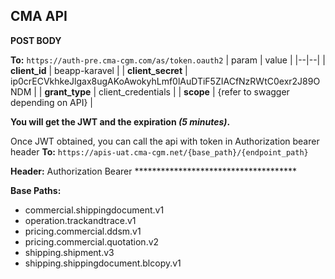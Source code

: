## CMA API

**POST BODY**

**To:** `https://auth-pre.cma-cgm.com/as/token.oauth2`
| param | value |
|--|--|
| **client_id** | beapp-karavel |
| **client_secret** | ip0crECVkhkeJlgax8ugAKoAwokyhLmf0lAuDTiF5ZIACfNzRWtC0exr2J89ONDM |
| **grant_type** | client_credentials |
| **scope** | {refer to swagger depending on API} |

**You will get the JWT and the expiration *(5 minutes)*.**

Once JWT obtained, you can call the api with token in Authorization bearer header
**To:** `https://apis-uat.cma-cgm.net/{base_path}/{endpoint_path}`

**Header:** Authorization Bearer *************************************

**Base Paths:** 
 - commercial.shippingdocument.v1
 - operation.trackandtrace.v1
 - pricing.commercial.ddsm.v1
 - pricing.commercial.quotation.v2
 - shipping.shipment.v3
 - shipping.shippingdocument.blcopy.v1